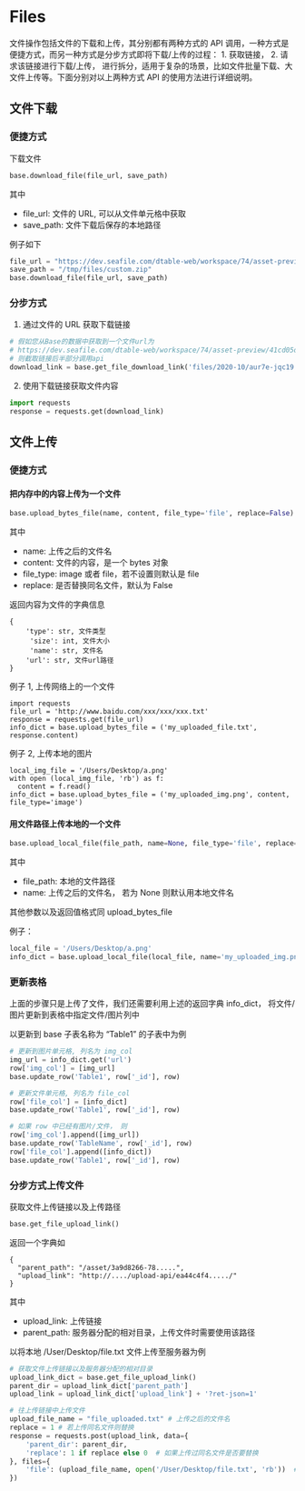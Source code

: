 # Files

文件操作包括文件的下载和上传，其分别都有两种方式的 API 调用，一种方式是便捷方式，而另一种方式是分步方式即将下载/上传的过程： 1. 获取链接， 2. 请求该链接进行下载/上传， 进行拆分，适用于复杂的场景，比如文件批量下载、大文件上传等。下面分别对以上两种方式 API 的使用方法进行详细说明。

## 文件下载

### 便捷方式

下载文件

```python
base.download_file(file_url, save_path)
```

其中

* file_url: 文件的 URL, 可以从文件单元格中获取
* save_path: 文件下载后保存的本地路径

例子如下

```python
file_url = "https://dev.seafile.com/dtable-web/workspace/74/asset-preview/41cd05da-b29a-4428-bc31-bd66f4600817/files/2020-10/aur7e-jqc19.zip"
save_path = "/tmp/files/custom.zip"
base.download_file(file_url, save_path)
```

### 分步方式

1) 通过文件的 URL 获取下载链接

```python
# 假如您从Base的数据中获取到一个文件url为
# https://dev.seafile.com/dtable-web/workspace/74/asset-preview/41cd05da-b29a-4428-bc31-bd66f4600817/files/2020-10/aur7e-jqc19.zip
# 则截取链接后半部分调用api
download_link = base.get_file_download_link('files/2020-10/aur7e-jqc19.zip')
```

2) 使用下载链接获取文件内容

```python
import requests
response = requests.get(download_link)
```

## 文件上传

### 便捷方式

#### 把内存中的内容上传为一个文件

```python
base.upload_bytes_file(name, content, file_type='file', replace=False)
```

其中

* name: 上传之后的文件名
* content: 文件的内容，是一个 bytes 对象
* file_type: image 或者 file，若不设置则默认是 file
* replace: 是否替换同名文件，默认为 False

返回内容为文件的字典信息

```
{
    'type': str, 文件类型
     'size': int, 文件大小
     'name': str, 文件名
    'url': str, 文件url路径
}
```

例子 1, 上传网络上的一个文件

```
import requests
file_url = 'http://www.baidu.com/xxx/xxx/xxx.txt'
response = requests.get(file_url)
info_dict = base.upload_bytes_file = ('my_uploaded_file.txt', response.content)
```

例子 2, 上传本地的图片

```
local_img_file = '/Users/Desktop/a.png'
with open (local_img_file, 'rb') as f:
  content = f.read()
info_dict = base.upload_bytes_file = ('my_uploaded_img.png', content, file_type='image')
```


#### 用文件路径上传本地的一个文件

```python
base.upload_local_file(file_path, name=None, file_type='file', replace=False)
```

其中

* file_path: 本地的文件路径
* name: 上传之后的文件名， 若为 None 则默认用本地文件名

其他参数以及返回值格式同 upload_bytes_file

例子：

```python
local_file = '/Users/Desktop/a.png'
info_dict = base.upload_local_file(local_file, name='my_uploaded_img.png', file_type='image', replace=True)
```

### 更新表格

上面的步骤只是上传了文件，我们还需要利用上述的返回字典 info_dict， 将文件/图片更新到表格中指定文件/图片列中

以更新到 base 子表名称为 “Table1” 的子表中为例

```python
# 更新到图片单元格, 列名为 img_col
img_url = info_dict.get('url')
row['img_col'] = [img_url]
base.update_row('Table1', row['_id'], row)

# 更新文件单元格, 列名为 file_col
row['file_col'] = [info_dict]
base.update_row('Table1', row['_id'], row)

# 如果 row 中已经有图片/文件， 则
row['img_col'].append([img_url])
base.update_row('TableName', row['_id'], row)
row['file_col'].append([info_dict])
base.update_row('Table1', row['_id'], row)
```

### 分步方式上传文件

获取文件上传链接以及上传路径

```python
base.get_file_upload_link()
```

返回一个字典如

```
{
  "parent_path": "/asset/3a9d8266-78.....",		
  "upload_link": "http://..../upload-api/ea44c4f4...../"
}
```

其中

* upload_link: 上传链接
* parent_path: 服务器分配的相对目录，上传文件时需要使用该路径

以将本地 /User/Desktop/file.txt 文件上传至服务器为例

```python
# 获取文件上传链接以及服务器分配的相对目录
upload_link_dict = base.get_file_upload_link()
parent_dir = upload_link_dict['parent_path']
upload_link = upload_link_dict['upload_link'] + '?ret-json=1'

# 往上传链接中上传文件
upload_file_name = "file_uploaded.txt" # 上传之后的文件名
replace = 1 # 若上传同名文件则替换
response = requests.post(upload_link, data={
    'parent_dir': parent_dir,
    'replace': 1 if replace else 0  # 如果上传过同名文件是否要替换
}, files={
    'file': (upload_file_name, open('/User/Desktop/file.txt', 'rb'))  # 要上传的文件
})
```

